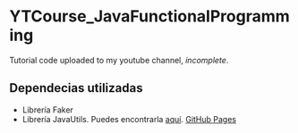 # YTCourse_JavaFunctionalProgramming
Tutorial code uploaded to my youtube channel, *incomplete*.

## Dependecias utilizadas
- Librería Faker
- Librería JavaUtils. Puedes encontrarla [aquí]("https://github.com/Javi3Code/JeyCodeUtilitiesLib.git").  [GitHub Pages](https://pages.github.com/)
